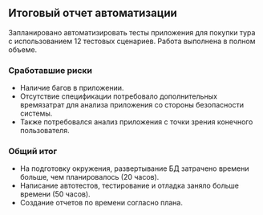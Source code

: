 ## Итоговый отчет автоматизации
Запланировано автоматизировать тесты приложения для покупки тура с использованием 12 тестовых сценариев.
Работа выполнена в полном объеме.

### Сработавшие риски
* Наличие багов в приложении.
* Отсутствие спецификации потребовало дополнительных времязатрат для анализа приложения со стороны безопасности системы. 
* Также потребовался анализ приложения с точки зрения конечного пользователя.  

### Общий итог
* На подготовку окружения, развертывание БД затрачено времени больше, чем планировалось (20 часов).
* Написание автотестов, тестирование и отладка заняло больше времени (50 часов).
* Создание отчетов по времени согласно плана.